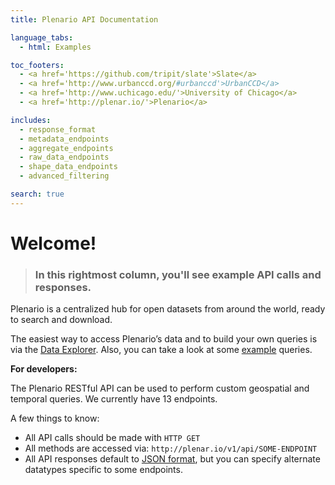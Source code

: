 ```yaml
---
title: Plenario API Documentation

language_tabs:
  - html: Examples

toc_footers:
  - <a href='https://github.com/tripit/slate'>Slate</a>
  - <a href='http://www.urbanccd.org/#urbanccd'>UrbanCCD</a>
  - <a href='http://www.uchicago.edu/'>University of Chicago</a>
  - <a href='http://plenar.io/'>Plenario</a>

includes:
  - response_format
  - metadata_endpoints
  - aggregate_endpoints
  - raw_data_endpoints
  - shape_data_endpoints
  - advanced_filtering

search: true
---
```


# Welcome!

> ### In this rightmost column, you'll see example API calls and responses.

Plenario is a centralized hub for open datasets from around the world, ready to search and download.

<aside class=info>
    The easiest way to access Plenario’s data and to build your
    own queries is via the <a href="http://plenar.io/explore/discover">Data 
    Explorer</a>. Also, you can take a look at some <a
    href="http://plenar.io/examples">example</a> queries.
</aside>

**For developers:**

The Plenario RESTful API can be used to perform custom geospatial and temporal queries. We currently have 13 endpoints.

A few things to know:

* All API calls should be made with `HTTP GET`
* All methods are accessed via: `http://plenar.io/v1/api/SOME-ENDPOINT`
* All API responses default to [JSON format](http://www.json.org/), but you can
specify alternate datatypes specific to some endpoints.

